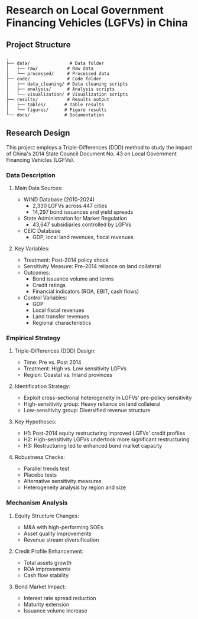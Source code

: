 # Research on Local Government Financing Vehicles (LGFVs) in China

## Project Structure
```
.
├── data/               # Data folder
│   ├── raw/           # Raw data
│   └── processed/     # Processed data
├── code/              # Code folder
│   ├── data_cleaning/ # Data cleaning scripts
│   ├── analysis/      # Analysis scripts
│   └── visualization/ # Visualization scripts
├── results/           # Results output
│   ├── tables/       # Table results
│   └── figures/      # Figure results
└── docs/             # Documentation
```

## Research Design
This project employs a Triple-Differences (DDD) method to study the impact of China's 2014 State Council Document No. 43 on Local Government Financing Vehicles (LGFVs).

### Data Description
1. Main Data Sources:
   - WIND Database (2010-2024)
     - 2,330 LGFVs across 447 cities
     - 14,297 bond issuances and yield spreads
   - State Administration for Market Regulation
     - 43,647 subsidiaries controlled by LGFVs
   - CEIC Database
     - GDP, local land revenues, fiscal revenues

2. Key Variables:
   - Treatment: Post-2014 policy shock
   - Sensitivity Measure: Pre-2014 reliance on land collateral
   - Outcomes:
     - Bond issuance volume and terms
     - Credit ratings
     - Financial indicators (ROA, EBIT, cash flows)
   - Control Variables:
     - GDP
     - Local fiscal revenues
     - Land transfer revenues
     - Regional characteristics

### Empirical Strategy
1. Triple-Differences (DDD) Design:
   - Time: Pre vs. Post 2014
   - Treatment: High vs. Low sensitivity LGFVs
   - Region: Coastal vs. Inland provinces

2. Identification Strategy:
   - Exploit cross-sectional heterogeneity in LGFVs' pre-policy sensitivity
   - High-sensitivity group: Heavy reliance on land collateral
   - Low-sensitivity group: Diversified revenue structure

3. Key Hypotheses:
   - H1: Post-2014 equity restructuring improved LGFVs' credit profiles
   - H2: High-sensitivity LGFVs undertook more significant restructuring
   - H3: Restructuring led to enhanced bond market capacity

4. Robustness Checks:
   - Parallel trends test
   - Placebo tests
   - Alternative sensitivity measures
   - Heterogeneity analysis by region and size

### Mechanism Analysis
1. Equity Structure Changes:
   - M&A with high-performing SOEs
   - Asset quality improvements
   - Revenue stream diversification

2. Credit Profile Enhancement:
   - Total assets growth
   - ROA improvements
   - Cash flow stability

3. Bond Market Impact:
   - Interest rate spread reduction
   - Maturity extension
   - Issuance volume increase
